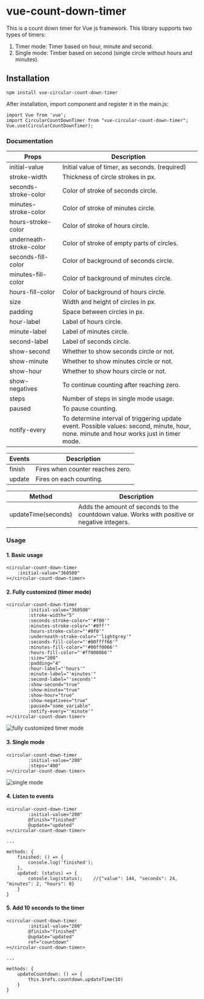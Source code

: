 # vue-count-down-timer

This is a count down timer for Vue js framework. This library supports two types of timers:
1. Timer mode: Timer based on hour, minute and second.
2. Single mode: Timber based on second (single circle without hours and minutes).

## Installation
```
npm install vue-circular-count-down-timer
```
After installation, import component and register it in the main.js:
```
import Vue from 'vue';
import CircularCountDownTimer from "vue-circular-count-down-timer";
Vue.use(CircularCountDownTimer);
```

### Documentation

| Props | Description |
| --- | --- |
| initial-value | Initial value of timer, as seconds. (required) |
| stroke-width | Thickness of circle strokes in px. |
| seconds-stroke-color | Color of stroke of seconds circle. |
| minutes-stroke-color | Color of stroke of minutes circle. |
| hours-stroke-color | Color of stroke of hours circle. |
| underneath-stroke-color | Color of stroke of empty parts of circles. |
| seconds-fill-color | Color of background of seconds circle. |
| minutes-fill-color | Color of background of minutes circle. |
| hours-fill-color | Color of background of hours circle. |
| size | Width and height of circles in px. |
| padding | Space between circles in px. |
| hour-label | Label of hours circle.  |
| minute-label | Label of minutes circle. |
| second-label | Label of seconds circle. |
| show-second | Whether to show seconds circle or not. |
| show-minute | Whether to show minutes circle or not. |
| show-hour | Whether to show hours circle or not. |
| show-negatives | To continue counting after reaching zero. |
| steps | Number of steps in single mode usage. |
| paused | To pause counting. |
| notify-every | To determine interval of triggering update event. Possible values: second, minute, hour, none. minute and hour works just in timer mode. |

| Events | Description |
| --- | --- |
| finish | Fires when counter reaches zero. |
| update | Fires on each counting. |

| Method | Description |
| --- | --- |
| updateTime(seconds) | Adds the amount of seconds to the countdown value. Works with positive or negative integers. |


### Usage

#### 1. Basic usage

```
<circular-count-down-timer
    :initial-value="360500"
></circular-count-down-timer>
```

#### 2. Fully customized (timer mode)

```
<circular-count-down-timer
        :initial-value="360500"
        :stroke-width="5"
        :seconds-stroke-color="'#f00'"
        :minutes-stroke-color="'#0ff'"
        :hours-stroke-color="'#0f0'"
        :underneath-stroke-color="'lightgrey'"
        :seconds-fill-color="'#00ffff66'"
        :minutes-fill-color="'#00ff0066'"
        :hours-fill-color="'#ff000066'"
        :size="200"
        :padding="4"
        :hour-label="'hours'"
        :minute-label="'minutes'"
        :second-label="'seconds'"
        :show-second="true"
        :show-minute="true"
        :show-hour="true"
        :show-negatives="true"
        :paused="some_variable"
        :notify-every="'minute'"
></circular-count-down-timer>
```

![fully customized timer mode](raw/1.png)

#### 3. Single mode

```
<circular-count-down-timer
        :initial-value="200"
        :steps="400"
></circular-count-down-timer>
```

![single mode](raw/2.png)


#### 4. Listen to events

````
<circular-count-down-timer
        :initial-value="200"
        @finish="finished"
        @update="updated"
></circular-count-down-timer>

...

methods: {
    finished: () => {
        console.log('finished');
    },
    updated: (status) => {
        console.log(status);    //{"value": 144, "seconds": 24, "minutes": 2, "hours": 0}
    }
}
````


#### 5. Add 10 seconds to the timer

````
<circular-count-down-timer
        :initial-value="200"
        @finish="finished"
        @update="updated"
        ref="countdown"
></circular-count-down-timer>

...

methods: {
    updateCountdown: () => {
        this.$refs.countdown.updateTime(10)
    }
}
````
